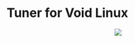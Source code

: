 # Tuner for Void Linux

<p align="center"><img src="https://gitea.com/th0razin3/vur/raw/branch/main/srcpkgs/nero-linux/nero-linux.png"></p>